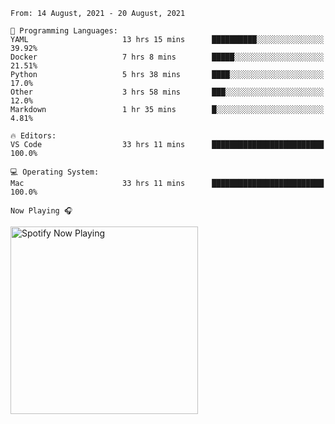 <!--START_SECTION:waka-->
```text
From: 14 August, 2021 - 20 August, 2021

💬 Programming Languages: 
YAML                     13 hrs 15 mins      ██████████░░░░░░░░░░░░░░░   39.92% 
Docker                   7 hrs 8 mins        █████░░░░░░░░░░░░░░░░░░░░   21.51% 
Python                   5 hrs 38 mins       ████░░░░░░░░░░░░░░░░░░░░░   17.0% 
Other                    3 hrs 58 mins       ███░░░░░░░░░░░░░░░░░░░░░░   12.0% 
Markdown                 1 hr 35 mins        █░░░░░░░░░░░░░░░░░░░░░░░░   4.81%

🔥 Editors: 
VS Code                  33 hrs 11 mins      █████████████████████████   100.0%

💻 Operating System: 
Mac                      33 hrs 11 mins      █████████████████████████   100.0%

```


<!--END_SECTION:waka-->

`Now Playing 🎧`

[<img src="https://spotify-now-playing-cyan-seven.vercel.app/api/spotify-playing" alt="Spotify Now Playing" width="300" />](https://open.spotify.com/user/gregnrobinson-ca)



